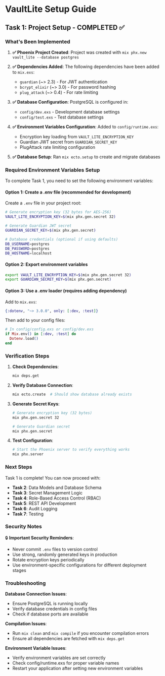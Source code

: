 # VaultLite Setup Guide

## Task 1: Project Setup - COMPLETED ✅

### What's Been Implemented

1. **✅ Phoenix Project Created**: Project was created with `mix phx.new vault_lite --database postgres`

2. **✅ Dependencies Added**: The following dependencies have been added to `mix.exs`:
   - `guardian` (~> 2.3) - For JWT authentication
   - `bcrypt_elixir` (~> 3.0) - For password hashing  
   - `plug_attack` (~> 0.4) - For rate limiting

3. **✅ Database Configuration**: PostgreSQL is configured in:
   - `config/dev.exs` - Development database settings
   - `config/test.exs` - Test database settings

4. **✅ Environment Variables Configuration**: Added to `config/runtime.exs`:
   - Encryption key loading from `VAULT_LITE_ENCRYPTION_KEY`
   - Guardian JWT secret from `GUARDIAN_SECRET_KEY`
   - PlugAttack rate limiting configuration

5. **✅ Database Setup**: Ran `mix ecto.setup` to create and migrate databases

### Required Environment Variables Setup

To complete Task 1, you need to set the following environment variables:

#### Option 1: Create a .env file (recommended for development)
Create a `.env` file in your project root:

```bash
# Generate encryption key (32 bytes for AES-256)
VAULT_LITE_ENCRYPTION_KEY=$(mix phx.gen.secret 32)

# Generate Guardian JWT secret
GUARDIAN_SECRET_KEY=$(mix phx.gen.secret)

# Database credentials (optional if using defaults)
DB_USERNAME=postgres
DB_PASSWORD=postgres
DB_HOSTNAME=localhost
```

#### Option 2: Export environment variables
```bash
export VAULT_LITE_ENCRYPTION_KEY=$(mix phx.gen.secret 32)
export GUARDIAN_SECRET_KEY=$(mix phx.gen.secret)
```

#### Option 3: Use a .env loader (requires adding dependency)
Add to `mix.exs`:
```elixir
{:dotenv, "~> 3.0.0", only: [:dev, :test]}
```

Then add to your config files:
```elixir
# In config/config.exs or config/dev.exs
if Mix.env() in [:dev, :test] do
  Dotenv.load()
end
```

### Verification Steps

1. **Check Dependencies**: 
   ```bash
   mix deps.get
   ```

2. **Verify Database Connection**:
   ```bash
   mix ecto.create  # Should show database already exists
   ```

3. **Generate Secret Keys**:
   ```bash
   # Generate encryption key (32 bytes)
   mix phx.gen.secret 32
   
   # Generate Guardian secret
   mix phx.gen.secret
   ```

4. **Test Configuration**:
   ```bash
   # Start the Phoenix server to verify everything works
   mix phx.server
   ```

### Next Steps

Task 1 is complete! You can now proceed with:
- **Task 2**: Data Models and Database Schema
- **Task 3**: Secret Management Logic  
- **Task 4**: Role-Based Access Control (RBAC)
- **Task 5**: REST API Development
- **Task 6**: Audit Logging
- **Task 7**: Testing

### Security Notes

🔒 **Important Security Reminders**:
- Never commit `.env` files to version control
- Use strong, randomly generated keys in production
- Rotate encryption keys periodically
- Use environment-specific configurations for different deployment stages

### Troubleshooting

**Database Connection Issues**:
- Ensure PostgreSQL is running locally
- Verify database credentials in config files
- Check if database ports are available

**Compilation Issues**:
- Run `mix clean` and `mix compile` if you encounter compilation errors
- Ensure all dependencies are fetched with `mix deps.get`

**Environment Variable Issues**:
- Verify environment variables are set correctly
- Check config/runtime.exs for proper variable names
- Restart your application after setting new environment variables 